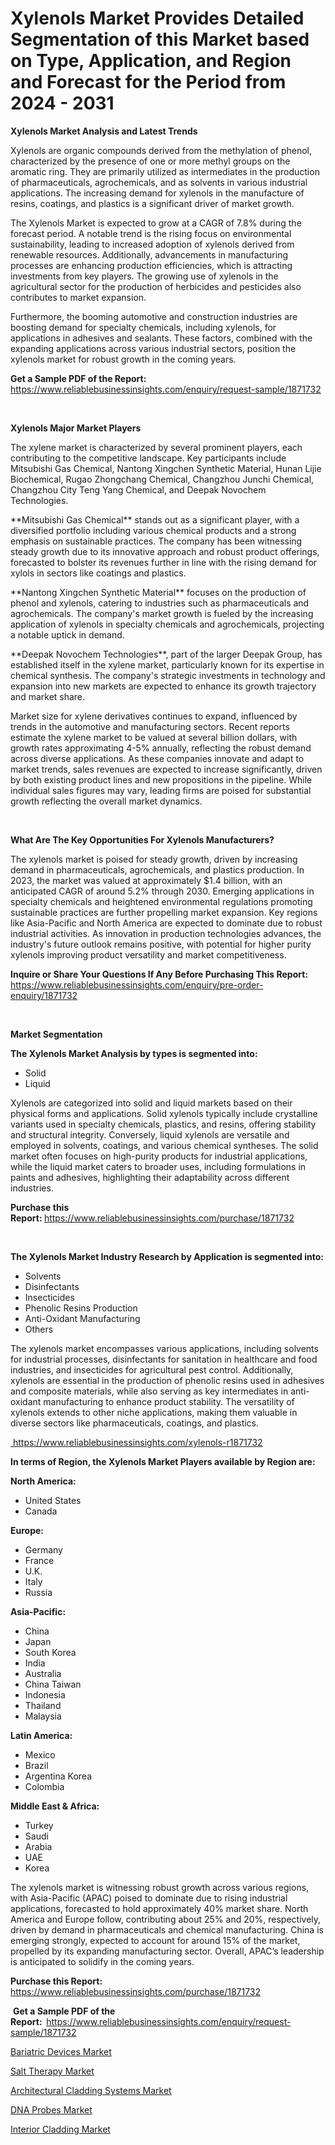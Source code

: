 <p><h1>Xylenols Market Provides Detailed Segmentation of this Market based on Type, Application, and Region and Forecast for the Period from 2024 - 2031</h1></p><p><strong>Xylenols Market Analysis and Latest Trends</strong></p>
<p><p>Xylenols are organic compounds derived from the methylation of phenol, characterized by the presence of one or more methyl groups on the aromatic ring. They are primarily utilized as intermediates in the production of pharmaceuticals, agrochemicals, and as solvents in various industrial applications. The increasing demand for xylenols in the manufacture of resins, coatings, and plastics is a significant driver of market growth.</p><p>The Xylenols Market is expected to grow at a CAGR of 7.8% during the forecast period. A notable trend is the rising focus on environmental sustainability, leading to increased adoption of xylenols derived from renewable resources. Additionally, advancements in manufacturing processes are enhancing production efficiencies, which is attracting investments from key players. The growing use of xylenols in the agricultural sector for the production of herbicides and pesticides also contributes to market expansion. </p><p>Furthermore, the booming automotive and construction industries are boosting demand for specialty chemicals, including xylenols, for applications in adhesives and sealants. These factors, combined with the expanding applications across various industrial sectors, position the xylenols market for robust growth in the coming years.</p></p>
<p><strong>Get a Sample PDF of the Report:&nbsp;</strong> <a href="https://www.reliablebusinessinsights.com/enquiry/request-sample/1871732?utm_campaign=1094&utm_medium=2&utm_source=Github&utm_content=ia&utm_term=07112024&utm_id=xylenols">https://www.reliablebusinessinsights.com/enquiry/request-sample/1871732</a></p>
<p>&nbsp;</p>
<p><strong>Xylenols Major Market Players</strong></p>
<p><p>The xylene market is characterized by several prominent players, each contributing to the competitive landscape. Key participants include Mitsubishi Gas Chemical, Nantong Xingchen Synthetic Material, Hunan Lijie Biochemical, Rugao Zhongchang Chemical, Changzhou Junchi Chemical, Changzhou City Teng Yang Chemical, and Deepak Novochem Technologies.</p><p>**Mitsubishi Gas Chemical** stands out as a significant player, with a diversified portfolio including various chemical products and a strong emphasis on sustainable practices. The company has been witnessing steady growth due to its innovative approach and robust product offerings, forecasted to bolster its revenues further in line with the rising demand for xylols in sectors like coatings and plastics.</p><p>**Nantong Xingchen Synthetic Material** focuses on the production of phenol and xylenols, catering to industries such as pharmaceuticals and agrochemicals. The company's market growth is fueled by the increasing application of xylenols in specialty chemicals and agrochemicals, projecting a notable uptick in demand.</p><p>**Deepak Novochem Technologies**, part of the larger Deepak Group, has established itself in the xylene market, particularly known for its expertise in chemical synthesis. The company's strategic investments in technology and expansion into new markets are expected to enhance its growth trajectory and market share.</p><p>Market size for xylene derivatives continues to expand, influenced by trends in the automotive and manufacturing sectors. Recent reports estimate the xylene market to be valued at several billion dollars, with growth rates approximating 4-5% annually, reflecting the robust demand across diverse applications. As these companies innovate and adapt to market trends, sales revenues are expected to increase significantly, driven by both existing product lines and new propositions in the pipeline. While individual sales figures may vary, leading firms are poised for substantial growth reflecting the overall market dynamics.</p></p>
<p>&nbsp;</p>
<p><strong>What Are The Key Opportunities For Xylenols Manufacturers?</strong></p>
<p><p>The xylenols market is poised for steady growth, driven by increasing demand in pharmaceuticals, agrochemicals, and plastics production. In 2023, the market was valued at approximately $1.4 billion, with an anticipated CAGR of around 5.2% through 2030. Emerging applications in specialty chemicals and heightened environmental regulations promoting sustainable practices are further propelling market expansion. Key regions like Asia-Pacific and North America are expected to dominate due to robust industrial activities. As innovation in production technologies advances, the industry's future outlook remains positive, with potential for higher purity xylenols improving product versatility and market competitiveness.</p></p>
<p><strong>Inquire or Share Your Questions If Any Before Purchasing This Report:</strong> <a href="https://www.reliablebusinessinsights.com/enquiry/pre-order-enquiry/1871732?utm_campaign=1094&utm_medium=2&utm_source=Github&utm_content=ia&utm_term=07112024&utm_id=xylenols">https://www.reliablebusinessinsights.com/enquiry/pre-order-enquiry/1871732</a></p>
<p>&nbsp;</p>
<p><strong>Market Segmentation</strong></p>
<p><strong>The Xylenols Market Analysis by types is segmented into:</strong></p>
<p><ul><li>Solid</li><li>Liquid</li></ul></p>
<p><p>Xylenols are categorized into solid and liquid markets based on their physical forms and applications. Solid xylenols typically include crystalline variants used in specialty chemicals, plastics, and resins, offering stability and structural integrity. Conversely, liquid xylenols are versatile and employed in solvents, coatings, and various chemical syntheses. The solid market often focuses on high-purity products for industrial applications, while the liquid market caters to broader uses, including formulations in paints and adhesives, highlighting their adaptability across different industries.</p></p>
<p><strong>Purchase this Report:&nbsp;</strong><a href="https://www.reliablebusinessinsights.com/purchase/1871732?utm_campaign=1094&utm_medium=2&utm_source=Github&utm_content=ia&utm_term=07112024&utm_id=xylenols">https://www.reliablebusinessinsights.com/purchase/1871732</a></p>
<p>&nbsp;</p>
<p><strong>The Xylenols Market Industry Research by Application is segmented into:</strong></p>
<p><ul><li>Solvents</li><li>Disinfectants</li><li>Insecticides</li><li>Phenolic Resins Production</li><li>Anti-Oxidant Manufacturing</li><li>Others</li></ul></p>
<p><p>The xylenols market encompasses various applications, including solvents for industrial processes, disinfectants for sanitation in healthcare and food industries, and insecticides for agricultural pest control. Additionally, xylenols are essential in the production of phenolic resins used in adhesives and composite materials, while also serving as key intermediates in anti-oxidant manufacturing to enhance product stability. The versatility of xylenols extends to other niche applications, making them valuable in diverse sectors like pharmaceuticals, coatings, and plastics.</p></p>
<p><a href="https://www.reliablebusinessinsights.com/xylenols-r1871732?utm_campaign=1094&utm_medium=2&utm_source=Github&utm_content=ia&utm_term=07112024&utm_id=xylenols">&nbsp;https://www.reliablebusinessinsights.com/xylenols-r1871732</a></p>
<p><strong>In terms of Region, the Xylenols Market Players available by Region are:</strong></p>
<p>
    <p> <strong> North America: </strong>
        <ul>
            <li>United States</li>
            <li>Canada</li>
        </ul>
        </p> 
    <p> <strong> Europe: </strong>
        <ul>
            <li>Germany</li>
            <li>France</li>
            <li>U.K.</li>
            <li>Italy</li>
            <li>Russia</li>
        </ul>
        </p> 
    <p> <strong> Asia-Pacific: </strong>
        <ul>
            <li>China</li>
            <li>Japan</li>
            <li>South Korea</li>
            <li>India</li>
            <li>Australia</li>
            <li>China Taiwan</li>
            <li>Indonesia</li>
            <li>Thailand</li>
            <li>Malaysia</li>
        </ul>
        </p> 
    <p> <strong> Latin America: </strong>
        <ul>
            <li>Mexico</li>
            <li>Brazil</li>
            <li>Argentina Korea</li>
            <li>Colombia</li>
        </ul>
        </p> 
    <p> <strong> Middle East & Africa: </strong>
        <ul>
            <li>Turkey</li>
            <li>Saudi</li>
            <li>Arabia</li>
            <li>UAE</li>
            <li>Korea</li>
        </ul>
    </p>
    </p>
<p><p>The xylenols market is witnessing robust growth across various regions, with Asia-Pacific (APAC) poised to dominate due to rising industrial applications, forecasted to hold approximately 40% market share. North America and Europe follow, contributing about 25% and 20%, respectively, driven by demand in pharmaceuticals and chemical manufacturing. China is emerging strongly, expected to account for around 15% of the market, propelled by its expanding manufacturing sector. Overall, APAC’s leadership is anticipated to solidify in the coming years.</p></p>
<p><strong>Purchase this Report: </strong><a href="https://www.reliablebusinessinsights.com/purchase/1871732?utm_campaign=1094&utm_medium=2&utm_source=Github&utm_content=ia&utm_term=07112024&utm_id=xylenols">https://www.reliablebusinessinsights.com/purchase/1871732</a></p>
<p>&nbsp;<strong>Get a Sample PDF of the Report:&nbsp;&nbsp;</strong><a href="https://www.reliablebusinessinsights.com/enquiry/request-sample/1871732?utm_campaign=1094&utm_medium=2&utm_source=Github&utm_content=ia&utm_term=07112024&utm_id=xylenols">https://www.reliablebusinessinsights.com/enquiry/request-sample/1871732</a></p>
<p><strong></strong></p>
<p><p><a href="https://issuu.com/reportprime-2/docs/bariatric-devices-market-size-2030._8be8a5ab7c99b7?utm_campaign=1094&utm_medium=2&utm_source=Github&utm_content=ia&utm_term=07112024&utm_id=xylenols">Bariatric Devices Market</a></p><p><a href="https://issuu.com/reportprime-2/docs/salt-therapy-market-size-2030.pptx_17d6c46a3ea1d9?utm_campaign=1094&utm_medium=2&utm_source=Github&utm_content=ia&utm_term=07112024&utm_id=xylenols">Salt Therapy Market</a></p><p><a href="https://github.com/florjvdva/Market-Research-Report-List-1/blob/main/architectural-cladding-systems-market.md?utm_campaign=1094&utm_medium=2&utm_source=Github&utm_content=ia&utm_term=07112024&utm_id=xylenols">Architectural Cladding Systems Market</a></p><p><a href="https://issuu.com/reportprime-2/docs/dna-probes-market-size-2030.pptx_2dc08256fdb53e?utm_campaign=1094&utm_medium=2&utm_source=Github&utm_content=ia&utm_term=07112024&utm_id=xylenols">DNA Probes Market</a></p><p><a href="https://github.com/kiara3n0pau/Market-Research-Report-List-1/blob/main/interior-cladding-market.md?utm_campaign=1094&utm_medium=2&utm_source=Github&utm_content=ia&utm_term=07112024&utm_id=xylenols">Interior Cladding Market</a></p></p>